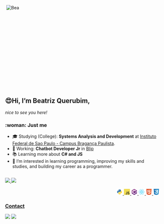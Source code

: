 <div><img align="right" height="300" width="500" alt="Bea" src="https://user-images.githubusercontent.com/88171648/150375410-862cd0cc-f020-45dd-a509-59e93c28bc50.jpg " />
</div>

## 😍Hi, I’m Beatriz Querubim, 
*nice to see you here!*
<h3> :woman: Just me </h3>

- 🎓 Studying (College): **Systems Analysis and Development** at <a href="https://bra.ifsp.edu.br/"> Instituto Federal de Sao Paulo - Campus Bragança Paulista</a>.
- 💼 Working:  **Chatbot Developer Jr** in <a href="https://www.blip.ai/">Blip</a>
- 📚 Learning more about **C# and JS**
- 👀 I’m interested in learning programming, improving my skills and studies, and building my career as a programmer. 
 ##
   
   <div align="left">
  <a href="https://github.com/Bea-Querubim">
  <img height="160cm" src="https://github-readme-stats.vercel.app/api?username=Bea-Querubim&show_icons=true&theme=midnight-purple&include_all_commits=true&count_private=true"/>
  <img height="160cm" src="https://github-readme-stats.vercel.app/api/top-langs/?username=Bea-Querubim&layout=compact&langs_count=7&theme=midnight-purple"/>
</div>
  
  <div style="display: inline_block" align="right"><br>
  <img alt="Python" height="20" width="20" src="https://raw.githubusercontent.com/devicons/devicon/master/icons/python/python-original.svg">
  <img alt="Javascript" height="20" width="20" src="https://raw.githubusercontent.com/devicons/devicon/master/icons/javascript/javascript-original.svg">
  <img alt="Csharp" height="20" width="20" src="https://raw.githubusercontent.com/devicons/devicon/master/icons/csharp/csharp-original.svg">
  <img alt="React" height="20" width="20" src="https://raw.githubusercontent.com/devicons/devicon/master/icons/react/react-original.svg">
  <img alt="Rafa-HTML" height="20" width="20" src="https://raw.githubusercontent.com/devicons/devicon/master/icons/html5/html5-original.svg">
  <img alt="Rafa-CSS" height="20" width="20" src="https://raw.githubusercontent.com/devicons/devicon/master/icons/css3/css3-original.svg">
  </div>
  
 <h3> Contact </h3> 
  

  <a href = "mailto:beatrizq.batista@outlook.com.br"><img src="https://img.shields.io/badge/Microsoft_Outlook-0078D4?style=for-the-badge&logo=microsoft-outlook&logoColor=white" target="_blank"></a> <a href="https://www.linkedin.com/in/beatriz-querubim-943840217" target="_blank"><img src="https://img.shields.io/badge/-LinkedIn-%230077B5?style=for-the-badge&logo=linkedin&logoColor=white" target="_blank"></a>
 </div>

